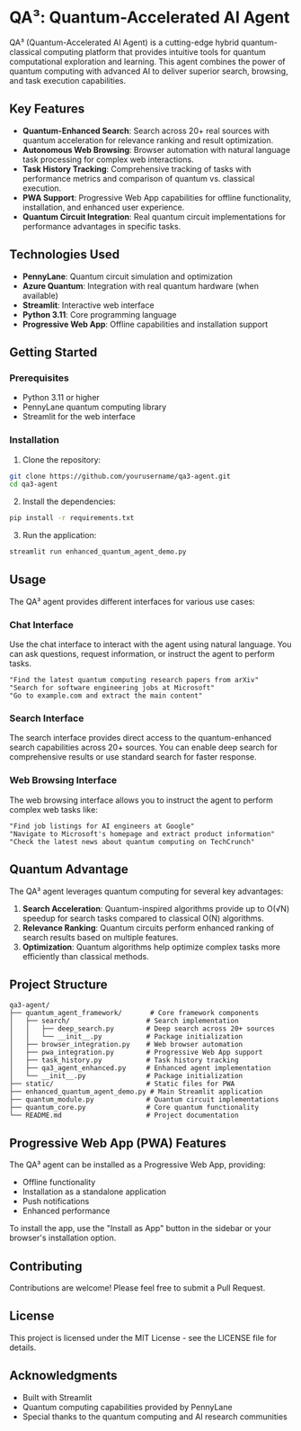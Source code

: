 # QA³: Quantum-Accelerated AI Agent

QA³ (Quantum-Accelerated AI Agent) is a cutting-edge hybrid quantum-classical computing platform that provides intuitive tools for quantum computational exploration and learning. This agent combines the power of quantum computing with advanced AI to deliver superior search, browsing, and task execution capabilities.

## Key Features

- **Quantum-Enhanced Search**: Search across 20+ real sources with quantum acceleration for relevance ranking and result optimization.
- **Autonomous Web Browsing**: Browser automation with natural language task processing for complex web interactions.
- **Task History Tracking**: Comprehensive tracking of tasks with performance metrics and comparison of quantum vs. classical execution.
- **PWA Support**: Progressive Web App capabilities for offline functionality, installation, and enhanced user experience.
- **Quantum Circuit Integration**: Real quantum circuit implementations for performance advantages in specific tasks.

## Technologies Used

- **PennyLane**: Quantum circuit simulation and optimization
- **Azure Quantum**: Integration with real quantum hardware (when available)
- **Streamlit**: Interactive web interface
- **Python 3.11**: Core programming language
- **Progressive Web App**: Offline capabilities and installation support

## Getting Started

### Prerequisites

- Python 3.11 or higher
- PennyLane quantum computing library
- Streamlit for the web interface

### Installation

1. Clone the repository:
```bash
git clone https://github.com/yourusername/qa3-agent.git
cd qa3-agent
```

2. Install the dependencies:
```bash
pip install -r requirements.txt
```

3. Run the application:
```bash
streamlit run enhanced_quantum_agent_demo.py
```

## Usage

The QA³ agent provides different interfaces for various use cases:

### Chat Interface

Use the chat interface to interact with the agent using natural language. You can ask questions, request information, or instruct the agent to perform tasks.

```
"Find the latest quantum computing research papers from arXiv"
"Search for software engineering jobs at Microsoft"
"Go to example.com and extract the main content"
```

### Search Interface

The search interface provides direct access to the quantum-enhanced search capabilities across 20+ sources. You can enable deep search for comprehensive results or use standard search for faster response.

### Web Browsing Interface

The web browsing interface allows you to instruct the agent to perform complex web tasks like:

```
"Find job listings for AI engineers at Google"
"Navigate to Microsoft's homepage and extract product information"
"Check the latest news about quantum computing on TechCrunch"
```

## Quantum Advantage

The QA³ agent leverages quantum computing for several key advantages:

1. **Search Acceleration**: Quantum-inspired algorithms provide up to O(√N) speedup for search tasks compared to classical O(N) algorithms.
2. **Relevance Ranking**: Quantum circuits perform enhanced ranking of search results based on multiple features.
3. **Optimization**: Quantum algorithms help optimize complex tasks more efficiently than classical methods.

## Project Structure

```
qa3-agent/
├── quantum_agent_framework/       # Core framework components
│   ├── search/                   # Search implementation
│   │   ├── deep_search.py        # Deep search across 20+ sources
│   │   └── __init__.py           # Package initialization
│   ├── browser_integration.py    # Web browser automation
│   ├── pwa_integration.py        # Progressive Web App support
│   ├── task_history.py           # Task history tracking
│   ├── qa3_agent_enhanced.py     # Enhanced agent implementation
│   └── __init__.py               # Package initialization
├── static/                       # Static files for PWA
├── enhanced_quantum_agent_demo.py # Main Streamlit application
├── quantum_module.py             # Quantum circuit implementations
├── quantum_core.py               # Core quantum functionality
└── README.md                     # Project documentation
```

## Progressive Web App (PWA) Features

The QA³ agent can be installed as a Progressive Web App, providing:

- Offline functionality
- Installation as a standalone application
- Push notifications
- Enhanced performance

To install the app, use the "Install as App" button in the sidebar or your browser's installation option.

## Contributing

Contributions are welcome! Please feel free to submit a Pull Request.

## License

This project is licensed under the MIT License - see the LICENSE file for details.

## Acknowledgments

- Built with Streamlit
- Quantum computing capabilities provided by PennyLane
- Special thanks to the quantum computing and AI research communities